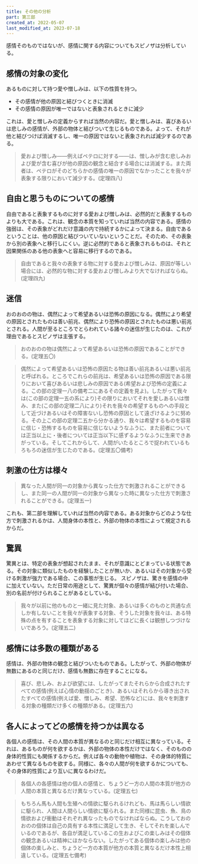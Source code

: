 ```yaml
---
title: その他の分析
part: 第三部
created_at: 2022-05-07
last_modified_at: 2023-07-18
---
```


感情そのものではないが、感情に関する内容についてもスピノザは分析している。

## 感情の対象の変化

あるものに対して持つ愛や憎しみは、以下の性質を持つ。

- その感情が他の原因と結びつくときに消滅
- その感情の原因が唯一ではないと表象されるときに減少

これは、愛と憎しみの定義からすれば当然の内容だ。愛と憎しみは、喜びあるいは悲しみの感情が、外部の物体と結びついて生じるものである。よって、それが他と結びつけば消滅するし、唯一の原因ではないと表象されれば減少するのである。

>愛および憎しみ――例えばペテロに対する――は、憎しみが含む悲しみおよび愛が含む喜びが他の原因の観念と結合する場合には消滅する。また両者は、ペテロがそのどちらかの感情の唯一の原因でなかったことを我々が表象する限りにおいて減少する。(定理四八)

## 自由と思うものについての感情

自由であると表象するものに対する愛および憎しみは、必然的だと表象するものよりも大である。これは、観念の本質を知っていれば当然の内容である。感情の強弱は、その表象がどれだけ意識の内で持続するかによって決まる。自由であるということは、他の原因と結びついていないということだ。そのため、その表象から別の表象へと移行しにくい。逆に必然的であると表象されるものは、それと因果関係のある他の表象へと容易に移行するのである。

>自由であると我々の表象する物に対する愛および憎しみは、原因が等しい場合には、必然的な物に対する愛および憎しみより大でなければならぬ。(定理四九)

## 迷信

おのおのの物は、偶然によって希望あるいは恐怖の原因になる。偶然により希望の原因とされたものは善い前兆、偶然により恐怖の原因とされたものは悪い前兆とされる。人間が至るところでとらわれている諸々の迷信が生じたのは、これが理由であるとスピノザは主張する。

>おのおのの物は偶然によって希望あるいは恐怖の原因であることができる。(定理五〇)

>偶然によって希望あるいは恐怖の原因たる物は善い前兆あるいは悪い前兆と呼ばれる。ところでこれらの前兆は、希望あるいは恐怖の原因である限りにおいて喜びあるいは悲しみの原因である(希望および恐怖の定義による。この部の定理一八の備考二にあるその定義を見よ)。したがって我々は(この部の定理一五の系により)その限りにおいてそれを愛しあるいは憎み、また(この部の定理二八により)それを我々の希望するものへの手段として近づけあるいはその障害ないし恐怖の原因として遠ざけるように努める。その上この部の定理二五から分かる通り、我々は希望するものを容易に信じ・恐怖するものを容易に信じないようなふうに、また前者については正当以上に・後者については正当以下に感ずるようなふうに生来できあがっている。そしてこれからして、人間がいたるところで捉われているもろもろの迷信が生じたのである。(定理五〇備考)

## 刺激の仕方は様々

>異なった人間が同一の対象から異なった仕方で刺激されることができるし、また同一の人間が同一の対象から異なった時に異なった仕方で刺激されることができる。(定理五一)

これも、第二部を理解していれば当然の内容である。ある対象からどのような仕方で刺激されるかは、人間身体の本性と、外部の物体の本性によって規定されるからだ。

## 驚異

驚異とは、特定の表象が想起されたまま、それが意識にとどまっている状態である。その対象に類似したものを経験したことが無いか、あるいはその対象から受ける刺激が強力である場合、この事態が生じる。
スピノザは、驚きを感情の中に加えていない。ただ日常の用途として、驚異が個々の感情が結び付いた場合、別の名前が付けられることがあるとしている。

>我々が以前に他のものと一緒に見た対象、あるいは多くのものと共通な点しか有しないことを我々が表象する対象、そうした対象を我々は、ある特殊の点を有することを表象する対象に対してほどに長くは観想しつづけないであろう。(定理五二)

## 感情には多数の種類がある

感情は、外部の物体の観念と結びついたものである。したがって、外部の物体が無数にあるのと同じだけ、感情も無数に存在することになる。

>喜び、悲しみ、および欲望には、したがってまたそれらから合成されたすべての感情(例えば心情の動揺のごとき)、あるいはそれらから導き出されたすべての感情(例えば愛、憎しみ、希望、恐怖など)には、我々を刺激する対象の種類だけ多くの種類がある。(定理五六)

## 各人によってどの感情を持つかは異なる

各個人の感情は、その人間の本質が異なるのと同じだけ相互に異なっている。それは、あるものが何を欲するかは、外部の物体の本性だけではなく、そのものの身体的性質にも関係するからだ。例えば各々の動物や植物は、その身体的特質にあわせて異なるものを欲する。同様に、各々の人間が何を欲するかについても、その身体的性質により互いに異なるわけだ。

>各個人の各感情は他の個人の感情と、ちょうど一方の人間の本質が他方の人間の本質と異なるだけ異なっている。(定理五七)

>もちろん馬も人間も生殖への情欲に駆られるけれども、馬は馬らしい情欲に駆られ、人間は人間らしい情欲に駆られる。また同様に昆虫、魚、鳥の情欲および衝動はそれぞれ異なったものでなければならぬ。こうしておのおのの個体は自己の具有する本性に満足して生き、そしてそれを楽しんでいるのであるが、各自が満足しているこの生およびこの楽しみはその個体の観念あるいは精神にほかならない。したがってある個体の楽しみは他の個体の楽しみと、ちょうど一方の本質が他方の本質と異なるだけ本性上相違している。(定理五七備考)
